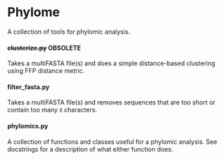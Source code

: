 # Phylome

A collection of tools for phylomic analysis.

#### ~~clusterize.py~~ **OBSOLETE**
Takes a multiFASTA file(s) and does a simple distance-based clustering
using FFP distance metric.
#### filter_fasta.py
Takes a multiFASTA file(s) and removes sequences that are too short or
contain too many `X` characters.

#### phylomics.py
A collection of functions and classes useful for a phylomic analysis.
See docstrings for a description of what either function does.
